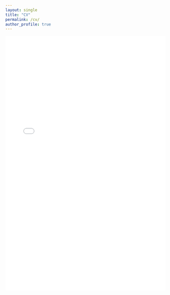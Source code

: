 ```yaml
---
layout: single
title: "CV"
permalink: /cv/
author_profile: true
---
```


<iframe src="/portfolio/files/Resume_Xiaomai_Mia_Hu.pdf" width="100%" height="800px" style="border: none;">
    This browser does not support PDFs. Please download the PDF to view it: <a href="/portfolio/files/Resume_Xiaomai_Mia_Hu.pdf">Download PDF</a>
</iframe>

